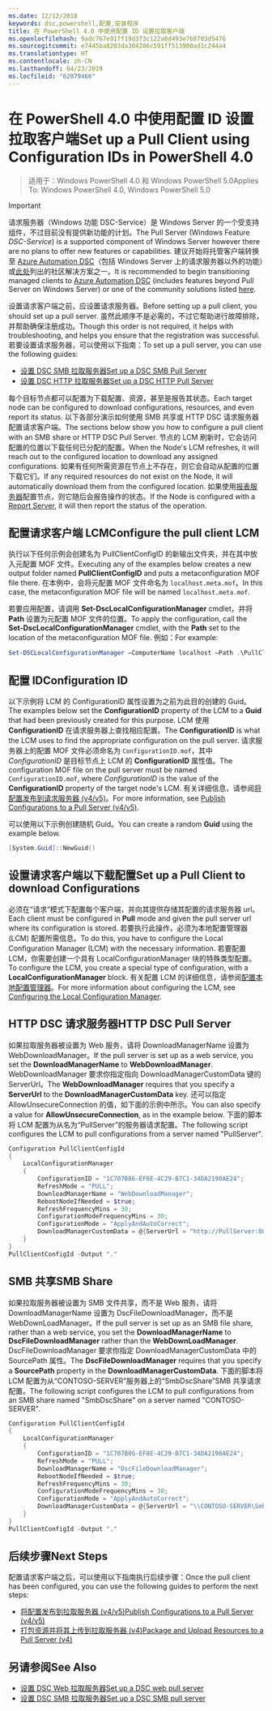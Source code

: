 ```yaml
---
ms.date: 12/12/2018
keywords: dsc,powershell,配置,安装程序
title: 在 PowerShell 4.0 中使用配置 ID 设置拉取客户端
ms.openlocfilehash: 9adc767e91ff19d373c122a0d493e7b8703d5476
ms.sourcegitcommit: e7445ba8203da304286c591ff513900ad1c244a4
ms.translationtype: HT
ms.contentlocale: zh-CN
ms.lasthandoff: 04/23/2019
ms.locfileid: "62079466"
---
```

# <a name="set-up-a-pull-client-using-configuration-ids-in-powershell-40"></a><span data-ttu-id="c9c8d-103">在 PowerShell 4.0 中使用配置 ID 设置拉取客户端</span><span class="sxs-lookup"><span data-stu-id="c9c8d-103">Set up a Pull Client using Configuration IDs in PowerShell 4.0</span></span>

><span data-ttu-id="c9c8d-104">适用于：Windows PowerShell 4.0 和 Windows PowerShell 5.0</span><span class="sxs-lookup"><span data-stu-id="c9c8d-104">Applies To: Windows PowerShell 4.0, Windows PowerShell 5.0</span></span>

> [!IMPORTANT]
> <span data-ttu-id="c9c8d-105">请求服务器（Windows 功能 DSC-Service）是 Windows Server 的一个受支持组件，不过目前没有提供新功能的计划。</span><span class="sxs-lookup"><span data-stu-id="c9c8d-105">The Pull Server (Windows Feature *DSC-Service*) is a supported component of Windows Server however there are no plans to offer new features or capabilities.</span></span> <span data-ttu-id="c9c8d-106">建议开始将托管客户端转换至 [Azure Automation DSC](/azure/automation/automation-dsc-getting-started)（包括 Windows Server 上的请求服务器以外的功能）或[此处](pullserver.md#community-solutions-for-pull-service)列出的社区解决方案之一。</span><span class="sxs-lookup"><span data-stu-id="c9c8d-106">It is recommended to begin transitioning managed clients to [Azure Automation DSC](/azure/automation/automation-dsc-getting-started) (includes features beyond Pull Server on Windows Server) or one of the community solutions listed [here](pullserver.md#community-solutions-for-pull-service).</span></span>

<span data-ttu-id="c9c8d-107">设置请求客户端之前，应设置请求服务器。</span><span class="sxs-lookup"><span data-stu-id="c9c8d-107">Before setting up a pull client, you should set up a pull server.</span></span> <span data-ttu-id="c9c8d-108">虽然此顺序不是必需的，不过它帮助进行故障排除，并帮助确保注册成功。</span><span class="sxs-lookup"><span data-stu-id="c9c8d-108">Though this order is not required, it helps with troubleshooting, and helps you ensure that the registration was successful.</span></span> <span data-ttu-id="c9c8d-109">若要设置请求服务器，可以使用以下指南：</span><span class="sxs-lookup"><span data-stu-id="c9c8d-109">To set up a pull server, you can use the following guides:</span></span>

- [<span data-ttu-id="c9c8d-110">设置 DSC SMB 拉取服务器</span><span class="sxs-lookup"><span data-stu-id="c9c8d-110">Set up a DSC SMB Pull Server</span></span>](pullServerSmb.md)
- [<span data-ttu-id="c9c8d-111">设置 DSC HTTP 拉取服务器</span><span class="sxs-lookup"><span data-stu-id="c9c8d-111">Set up a DSC HTTP Pull Server</span></span>](pullServer.md)

<span data-ttu-id="c9c8d-112">每个目标节点都可以配置为下载配置、资源，甚至是报告其状态。</span><span class="sxs-lookup"><span data-stu-id="c9c8d-112">Each target node can be configured to download configurations, resources, and even report its status.</span></span> <span data-ttu-id="c9c8d-113">以下各部分演示如何使用 SMB 共享或 HTTP DSC 请求服务器配置请求客户端。</span><span class="sxs-lookup"><span data-stu-id="c9c8d-113">The sections below show you how to configure a pull client with an SMB share or HTTP DSC Pull Server.</span></span> <span data-ttu-id="c9c8d-114">节点的 LCM 刷新时，它会访问配置的位置以下载任何已分配的配置。</span><span class="sxs-lookup"><span data-stu-id="c9c8d-114">When the Node's LCM refreshes, it will reach out to the configured location to download any assigned configurations.</span></span> <span data-ttu-id="c9c8d-115">如果有任何所需资源在节点上不存在，则它会自动从配置的位置下载它们。</span><span class="sxs-lookup"><span data-stu-id="c9c8d-115">If any required resources do not exist on the Node, it will automatically download them from the configured location.</span></span> <span data-ttu-id="c9c8d-116">如果使用[报表服务器](reportServer.md)配置节点，则它随后会报告操作的状态。</span><span class="sxs-lookup"><span data-stu-id="c9c8d-116">If the Node is configured with a [Report Server](reportServer.md), it will then report the status of the operation.</span></span>

## <a name="configure-the-pull-client-lcm"></a><span data-ttu-id="c9c8d-117">配置请求客户端 LCM</span><span class="sxs-lookup"><span data-stu-id="c9c8d-117">Configure the pull client LCM</span></span>

<span data-ttu-id="c9c8d-118">执行以下任何示例会创建名为 PullClientConfigID 的新输出文件夹，并在其中放入元配置 MOF 文件。</span><span class="sxs-lookup"><span data-stu-id="c9c8d-118">Executing any of the examples below creates a new output folder named **PullClientConfigID** and puts a metaconfiguration MOF file there.</span></span> <span data-ttu-id="c9c8d-119">在本例中，会将元配置 MOF 文件命名为 `localhost.meta.mof`。</span><span class="sxs-lookup"><span data-stu-id="c9c8d-119">In this case, the metaconfiguration MOF file will be named `localhost.meta.mof`.</span></span>

<span data-ttu-id="c9c8d-120">若要应用配置，请调用 **Set-DscLocalConfigurationManager** cmdlet，并将 **Path** 设置为元配置 MOF 文件的位置。</span><span class="sxs-lookup"><span data-stu-id="c9c8d-120">To apply the configuration, call the **Set-DscLocalConfigurationManager** cmdlet, with the **Path** set to the location of the metaconfiguration MOF file.</span></span> <span data-ttu-id="c9c8d-121">例如：</span><span class="sxs-lookup"><span data-stu-id="c9c8d-121">For example:</span></span>

```powershell
Set-DSCLocalConfigurationManager –ComputerName localhost –Path .\PullClientConfigId –Verbose.
```

## <a name="configuration-id"></a><span data-ttu-id="c9c8d-122">配置 ID</span><span class="sxs-lookup"><span data-stu-id="c9c8d-122">Configuration ID</span></span>

<span data-ttu-id="c9c8d-123">以下示例将 LCM 的 ConfigurationID 属性设置为之前为此目的创建的 Guid。</span><span class="sxs-lookup"><span data-stu-id="c9c8d-123">The examples below set the **ConfigurationID** property of the LCM to a **Guid** that had been previously created for this purpose.</span></span> <span data-ttu-id="c9c8d-124">LCM 使用 **ConfigurationID** 在请求服务器上查找相应配置。</span><span class="sxs-lookup"><span data-stu-id="c9c8d-124">The **ConfigurationID** is what the LCM uses to find the appropriate configuration on the pull server.</span></span> <span data-ttu-id="c9c8d-125">请求服务器上的配置 MOF 文件必须命名为 `ConfigurationID.mof`，其中 *ConfigurationID* 是目标节点上 LCM 的 **ConfigurationID** 属性值。</span><span class="sxs-lookup"><span data-stu-id="c9c8d-125">The configuration MOF file on the pull server must be named `ConfigurationID.mof`, where *ConfigurationID* is the value of the **ConfigurationID** property of the target node's LCM.</span></span> <span data-ttu-id="c9c8d-126">有关详细信息，请参阅[将配置发布到请求服务器 (v4/v5)](publishConfigs.md)。</span><span class="sxs-lookup"><span data-stu-id="c9c8d-126">For more information, see [Publish Configurations to a Pull Server (v4/v5)](publishConfigs.md).</span></span>

<span data-ttu-id="c9c8d-127">可以使用以下示例创建随机 Guid。</span><span class="sxs-lookup"><span data-stu-id="c9c8d-127">You can create a random **Guid** using the example below.</span></span>

```powershell
[System.Guid]::NewGuid()
```

## <a name="set-up-a-pull-client-to-download-configurations"></a><span data-ttu-id="c9c8d-128">设置请求客户端以下载配置</span><span class="sxs-lookup"><span data-stu-id="c9c8d-128">Set up a Pull Client to download Configurations</span></span>

<span data-ttu-id="c9c8d-129">必须在“请求”模式下配置每个客户端，并向其提供存储其配置的请求服务器 url。</span><span class="sxs-lookup"><span data-stu-id="c9c8d-129">Each client must be configured in **Pull** mode and given the pull server url where its configuration is stored.</span></span> <span data-ttu-id="c9c8d-130">若要执行此操作，必须为本地配置管理器 (LCM) 配置所需信息。</span><span class="sxs-lookup"><span data-stu-id="c9c8d-130">To do this, you have to configure the Local Configuration Manager (LCM) with the necessary information.</span></span> <span data-ttu-id="c9c8d-131">若要配置 LCM，你需要创建一个具有 LocalConfigurationManager 块的特殊类型配置。</span><span class="sxs-lookup"><span data-stu-id="c9c8d-131">To configure the LCM, you create a special type of configuration, with a **LocalConfigurationManager** block.</span></span> <span data-ttu-id="c9c8d-132">有关配置 LCM 的详细信息，请参阅[配置本地配置管理器](../managing-nodes/metaConfig4.md)。</span><span class="sxs-lookup"><span data-stu-id="c9c8d-132">For more information about configuring the LCM, see [Configuring the Local Configuration Manager](../managing-nodes/metaConfig4.md).</span></span>

## <a name="http-dsc-pull-server"></a><span data-ttu-id="c9c8d-133">HTTP DSC 请求服务器</span><span class="sxs-lookup"><span data-stu-id="c9c8d-133">HTTP DSC Pull Server</span></span>

<span data-ttu-id="c9c8d-134">如果拉取服务器被设置为 Web 服务，请将 DownloadManagerName 设置为 WebDownloadManager。</span><span class="sxs-lookup"><span data-stu-id="c9c8d-134">If the pull server is set up as a web service, you set the **DownloadManagerName** to **WebDownloadManager**.</span></span> <span data-ttu-id="c9c8d-135">WebDownloadManager 要求你指定指向 DownloadManagerCustomData 键的 ServerUrl。</span><span class="sxs-lookup"><span data-stu-id="c9c8d-135">The **WebDownloadManager** requires that you specify a **ServerUrl** to the **DownloadManagerCustomData** key.</span></span> <span data-ttu-id="c9c8d-136">还可以指定 AllowUnsecureConnection 的值，如下面的示例中所示。</span><span class="sxs-lookup"><span data-stu-id="c9c8d-136">You can also specify a value for **AllowUnsecureConnection**, as in the example below.</span></span> <span data-ttu-id="c9c8d-137">下面的脚本将 LCM 配置为从名为“PullServer”的服务器请求配置。</span><span class="sxs-lookup"><span data-stu-id="c9c8d-137">The following script configures the LCM to pull configurations from a server named "PullServer".</span></span>

```powershell
Configuration PullClientConfigId
{
    LocalConfigurationManager
    {
        ConfigurationID = "1C707B86-EF8E-4C29-B7C1-34DA2190AE24";
        RefreshMode = "PULL";
        DownloadManagerName = "WebDownloadManager";
        RebootNodeIfNeeded = $true;
        RefreshFrequencyMins = 30;
        ConfigurationModeFrequencyMins = 30;
        ConfigurationMode = "ApplyAndAutoCorrect";
        DownloadManagerCustomData = @{ServerUrl = "http://PullServer:8080/PSDSCPullServer/PSDSCPullServer.svc"; AllowUnsecureConnection = “TRUE”}
    }
}
PullClientConfigId -Output "."
```

## <a name="smb-share"></a><span data-ttu-id="c9c8d-138">SMB 共享</span><span class="sxs-lookup"><span data-stu-id="c9c8d-138">SMB Share</span></span>

<span data-ttu-id="c9c8d-139">如果拉取服务器被设置为 SMB 文件共享，而不是 Web 服务，请将 DownloadManagerName 设置为 DscFileDownloadManager，而不是 WebDownLoadManager。</span><span class="sxs-lookup"><span data-stu-id="c9c8d-139">If the pull server is set up as an SMB file share, rather than a web service, you set the **DownloadManagerName** to **DscFileDownloadManager** rather than the **WebDownLoadManager**.</span></span> <span data-ttu-id="c9c8d-140">DscFileDownloadManager 要求你指定 DownloadManagerCustomData 中的 SourcePath 属性。</span><span class="sxs-lookup"><span data-stu-id="c9c8d-140">The **DscFileDownloadManager** requires that you specify a **SourcePath** property in the **DownloadManagerCustomData**.</span></span> <span data-ttu-id="c9c8d-141">下面的脚本将 LCM 配置为从“CONTOSO-SERVER”服务器上的“SmbDscShare”SMB 共享请求配置。</span><span class="sxs-lookup"><span data-stu-id="c9c8d-141">The following script configures the LCM to pull configurations from an SMB share named "SmbDscShare" on a server named "CONTOSO-SERVER".</span></span>

```powershell
Configuration PullClientConfigId
{
    LocalConfigurationManager
    {
        ConfigurationID = "1C707B86-EF8E-4C29-B7C1-34DA2190AE24";
        RefreshMode = "PULL";
        DownloadManagerName = "DscFileDownloadManager";
        RebootNodeIfNeeded = $true;
        RefreshFrequencyMins = 30;
        ConfigurationModeFrequencyMins = 30;
        ConfigurationMode = "ApplyAndAutoCorrect";
        DownloadManagerCustomData = @{ServerUrl = "\\CONTOSO-SERVER\SmbDscShare"}
    }
}
PullClientConfigId -Output "."
```

## <a name="next-steps"></a><span data-ttu-id="c9c8d-142">后续步骤</span><span class="sxs-lookup"><span data-stu-id="c9c8d-142">Next Steps</span></span>

<span data-ttu-id="c9c8d-143">配置请求客户端之后，可以使用以下指南执行后续步骤：</span><span class="sxs-lookup"><span data-stu-id="c9c8d-143">Once the pull client has been configured, you can use the following guides to perform the next steps:</span></span>

- [<span data-ttu-id="c9c8d-144">将配置发布到拉取服务器 (v4/v5)</span><span class="sxs-lookup"><span data-stu-id="c9c8d-144">Publish Configurations to a Pull Server (v4/v5)</span></span>](publishConfigs.md)
- [<span data-ttu-id="c9c8d-145">打包资源并将其上传到拉取服务器 (v4)</span><span class="sxs-lookup"><span data-stu-id="c9c8d-145">Package and Upload Resources to a Pull Server (v4)</span></span>](package-upload-resources.md)

## <a name="see-also"></a><span data-ttu-id="c9c8d-146">另请参阅</span><span class="sxs-lookup"><span data-stu-id="c9c8d-146">See Also</span></span>

- [<span data-ttu-id="c9c8d-147">设置 DSC Web 拉取服务器</span><span class="sxs-lookup"><span data-stu-id="c9c8d-147">Set up a DSC web pull server</span></span>](pullServer.md)
- [<span data-ttu-id="c9c8d-148">设置 DSC SMB 拉取服务器</span><span class="sxs-lookup"><span data-stu-id="c9c8d-148">Set up a DSC SMB pull server</span></span>](pullServerSMB.md)
